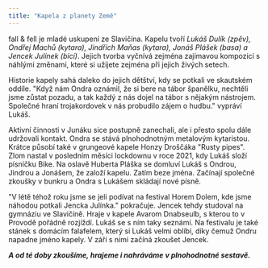 ```yaml
---
title: "Kapela z planety Země"
---
```


fall & fell je mladé uskupení ze Slavičína.
Kapelu tvoří _Lukáš Dulík (zpěv), Ondřej Machů (kytara),
Jindřich Maňas (kytara), Jonáš Plášek (basa) a Jencek Julínek (bicí)_.
Jejich tvorba vyčnívá zejména zajímavou kompozicí s náhlými změnami,
které si užijete zejména při jejich živých setech.

Historie kapely sahá daleko do jejich dětštví, kdy se potkali
ve skautském oddíle. "Když nám Ondra  oznámil, že si bere na tábor španělku,
nechtěli jsme zůstat pozadu, a tak každý z nás dojel na tábor
s nějakým nástrojem. Společné hraní trojakordovek v nás
probudilo zájem o hudbu." vypráví Lukáš.


Aktivní činnosti v Junáku sice postupně zanechali,
ale i přesto spolu dále udržovali kontakt.
Ondra se stává plnohodnotným metalovým kytaristou. Krátce působí
také v grungeové kapele Honzy Droščáka "Rusty pipes".
Zlom nastal v posledním měsíci lockdownu v roce 2021, kdy Lukáš složí
písníčku Bike. Na oslavě Huberta Pláška se domluví Lukáš s Ondrou,
Jindrou a Jonášem, že založí kapelu. Zatím beze jména.
Začínají společné zkoušky v bunkru a Ondra s Lukášem skládají nové písně.

"V létě téhož roku jsme se jeli podívat na festival Horem Dolem,
kde jsme náhodou potkali Jencka Julínka." pokračuje.
Jencek tehdy studoval na gymnáziu ve Slavičíně. Hraje v kapele
Avarom Dnabseulb, s kterou to v Provodě pořádně rozjíždí.
Lukáš se s ním taky seznámí. Na festivalu je také stánek s domácím
falafelem, který si Lukáš velmi oblíbí, díky čemuž Ondru napadne jméno kapely.
V září s nimi začíná zkoušet Jencek.

*__**A od té doby zkoušíme, hrajeme i nahráváme v plnohodnotné sestavě.**__*
